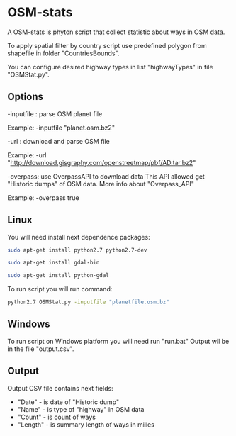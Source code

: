 # OSM-stats
A OSM-stats is phyton script that collect statistic about ways in OSM data.

To apply spatial filter by country script use predefined polygon from shapefile in folder "CountriesBounds".

You can configure desired highway types in list "highwayTypes" in file "OSMStat.py".

## Options

-inputfile : parse OSM planet file

Example:  -inputfile "planet.osm.bz2" 

-url : download and parse OSM file

Example: -url "http://download.gisgraphy.com/openstreetmap/pbf/AD.tar.bz2"

-overpass: use OverpassAPI to download data  This API allowed get "Historic dumps" of OSM data. More info about  "Overpass_API"

Example:  -overpass true

## Linux 

You will need install next dependence packages:

```sh
sudo apt-get install python2.7 python2.7-dev
```
```sh
sudo apt-get install gdal-bin
```
```sh
sudo apt-get install python-gdal
```

To run script you will run command:
```sh
python2.7 OSMStat.py -inputfile "planetfile.osm.bz"
```

## Windows 

To run script on Windows platform you will need run "run.bat" Output wil be in the file "output.csv".

## Output

Output CSV file contains next fields:

- "Date" - is date of "Historic dump"
- "Name" - is type of "highway" in OSM data
- "Count" - is count of ways
- "Length" - is summary length of ways in milles
